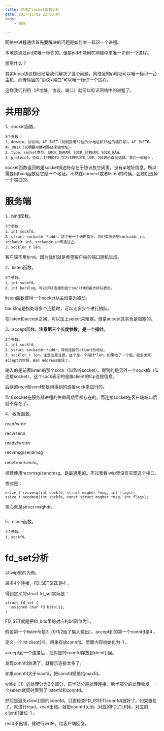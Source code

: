 ```yaml
---
title: 网络之socket函数分析
date: 2017-11-02 22:00:07
tags:
	- 网络

---
```




网络中进程通信首先要解决的问题是如何唯一标识一个进程。

本地是通过pid来唯一标识的。但是pid不能用在网络中来唯一识别一个进程。

那用什么？

其实tcpip协议栈已经帮我们解决了这个问题。网络层的ip地址可以唯一标识一台主机，而传输层的“协议+端口”可以唯一标识一个进程。

这样我们利用（IP地址，协议，端口）就可以标识网络中的进程了。



# 共用部分

1、socket函数。

```
3个参数：
1、domain。协议域。AF_INET（说明要用32位的ip地址和16位的端口号）。AF_INET6。AF_UNIX（说明要用绝对路径来做地址）。
2、type。socket类型。SOCK_DGRAM，SOCK_STREAM，SOCK_RAW。
3、protocol。协议。IPPROTO_TCP/IPPROTO_UDP。为0表示自动选择。我们一般给0 。
```

socket函数返回的是socket描述符存在于协议族空间里，没有ip地址信息。所以需要用bind函数给它赋一个地址。不然在connect或者listen的时候，会随机选择一个端口的。



# 服务端

1、bind函数。

```
3个参数：
1、int sockfd。
2、struct sockaddr *addr。这个是一个通用指针。我们实际会把sockaddr_in、sockaddr_in6、sockaddr_un传递过去。
3、socklen_t len。
```

客户端不用bind。因为我们就是希望客户端的端口随机生成。



2、listen函数。

```
2个参数。
1、int sockfd。
2、int backlog。可以排队连接到这个sockfd的最大排队数目。
```

listen函数使得一个socket从主动变为被动。

backlog是指处理多个连接时，可以让多少个进行排队。



在listen和accept之间，可以加上select来阻塞。但是accept其实也是阻塞的。

3、accept函数。**注意第三个长度参数，是一个指针。**

```
3个参数。
1、int sockfd。
2、struct sockaddr *addr。得到连接的client的地址。
3、socklen_t len。注意注意注意。这个是一个指针*len。如果给了一个值，就会出现accept的时候，Bad Address错误了。
```

输入的是前面listen的那个sock（叫监听socket）。得到的是另外一个sock值（叫连接socket）。这个sock表示的是跟client的tcp连接信息。

后续的recv和send都是用得到的连接sock来进行的。

监听socket在服务器进程的生命周期里都存在的。而连接socket在客户端端口后就不存在了。



4、收发函数。

read/write

recv/send

readv/writev

recvmsg/sendmsg

recvfrom/sento。

推荐使用recvmsg/sendmsg。是最通用的。不过我看lwip里没有实现这个接口。

格式是：

```
ssize_t recvmsg(int sockfd, struct msghdr *msg, int flags);
ssize_t sendmsg(int sockfd, const struct msghdr *msg, int flags);
```

核心就是struct msghdr。

```

```

5、close函数。

```
1个参数。
1、sockfd。
```



# fd_set分析

以lwip里的为例。

最多4个连接，FD_SETSIZE是4 。

得到定义的struct fd_set实际是：

```
struct fd_set {
  unsigned char fd_bits[1];
}
```

FD_SET就是把fd_bits里的对应的bit置位为1 。

假设第一个listenfd是3（0/1/2给了输入输出）。accept到的第一个connfd是4 。

定义一个int client[4]。用来存放connfd。里面内容初始化为-1 。

accept到一个连接后，把对应的connfd存放到client[]里。

发现connfd放满了，就提示连接太多了。

如果connfd大于maxfd，把connfd赋值给maxfd。

while（1）的处理分为2个部分，前半部分是处理连接，后半部分的处理收发。一个select就同时管到了listenfd和connfd。

然后是遍历client[]里的connfd。只要检查FD_ISSET(connfd)就好了。如果置位了，就进行read，read出错，就把connfd关闭，对应的FD_CLR掉，对应的client[]置位-1 。

read不出错，就进行write，给客户端回复。





